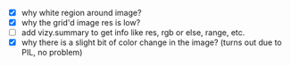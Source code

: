 - [x] why white region around image?
- [x] why the grid'd image res is low?
- [ ] add vizy.summary to get info like res, rgb or else, range, etc.
- [x] why there is a slight bit of color change in the image? (turns out due to PIL, no problem)
